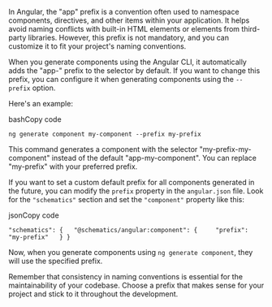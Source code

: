   
In Angular, the "app" prefix is a convention often used to namespace components, directives, and other items within your application. It helps avoid naming conflicts with built-in HTML elements or elements from third-party libraries. However, this prefix is not mandatory, and you can customize it to fit your project's naming conventions.

When you generate components using the Angular CLI, it automatically adds the "app-" prefix to the selector by default. If you want to change this prefix, you can configure it when generating components using the `--prefix` option.

Here's an example:

bashCopy code

`ng generate component my-component --prefix my-prefix`

This command generates a component with the selector "my-prefix-my-component" instead of the default "app-my-component". You can replace "my-prefix" with your preferred prefix.

If you want to set a custom default prefix for all components generated in the future, you can modify the `prefix` property in the `angular.json` file. Look for the `"schematics"` section and set the `"component"` property like this:

jsonCopy code

`"schematics": {   "@schematics/angular:component": {     "prefix": "my-prefix"   } }`

Now, when you generate components using `ng generate component`, they will use the specified prefix.

Remember that consistency in naming conventions is essential for the maintainability of your codebase. Choose a prefix that makes sense for your project and stick to it throughout the development.